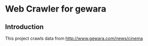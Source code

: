 # Web Crawler for gewara

## Introduction

This project crawls data from http://www.gewara.com/news/cinema